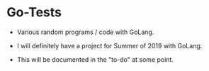 # Go-Tests

- Various random programs / code with GoLang. 

- I will definitely have a project for Summer of 2019 with GoLang.

- This will be documented in the "to-do" at some point.
